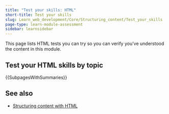 ```yaml
---
title: "Test your skills: HTML"
short-title: Test your skills
slug: Learn_web_development/Core/Structuring_content/Test_your_skills
page-type: learn-module-assessment
sidebar: learnsidebar
---
```


This page lists HTML tests you can try so you can verify you've understood the content in this module.

## Test your HTML skills by topic

{{SubpagesWithSummaries}}

## See also

- [Structuring content with HTML](/en-US/docs/Learn_web_development/Core/Structuring_content)
